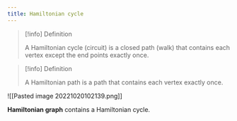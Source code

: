 ```yaml
---
title: Hamiltonian cycle
---
```

> [!info] Definition 
>
>A Hamiltonian cycle (circuit) is a closed path (walk) that contains each vertex except the end points exactly once.

> [!info] Definition 
>
>A Hamiltonian path is a path that contains each vertex exactly once.


![[Pasted image 20221020102139.png]]

**Hamiltonian graph** contains a Hamiltonian cycle.